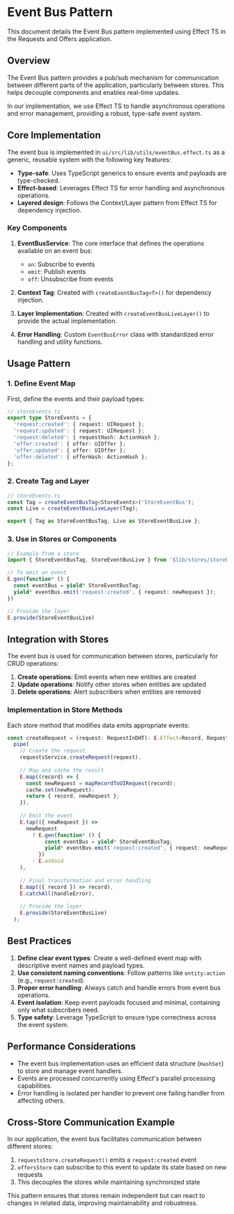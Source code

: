 # Event Bus Pattern

This document details the Event Bus pattern implemented using Effect TS in the Requests and Offers application.

## Overview

The Event Bus pattern provides a pub/sub mechanism for communication between different parts of the application, particularly between stores. This helps decouple components and enables real-time updates.

In our implementation, we use Effect TS to handle asynchronous operations and error management, providing a robust, type-safe event system.

## Core Implementation

The event bus is implemented in `ui/src/lib/utils/eventBus.effect.ts` as a generic, reusable system with the following key features:

- **Type-safe**: Uses TypeScript generics to ensure events and payloads are type-checked.
- **Effect-based**: Leverages Effect TS for error handling and asynchronous operations.
- **Layered design**: Follows the Context/Layer pattern from Effect TS for dependency injection.

### Key Components

1. **EventBusService**: The core interface that defines the operations available on an event bus:
   - `on`: Subscribe to events
   - `emit`: Publish events
   - `off`: Unsubscribe from events

2. **Context Tag**: Created with `createEventBusTag<T>()` for dependency injection.

3. **Layer Implementation**: Created with `createEventBusLiveLayer()` to provide the actual implementation.

4. **Error Handling**: Custom `EventBusError` class with standardized error handling and utility functions.

## Usage Pattern

### 1. Define Event Map

First, define the events and their payload types:

```typescript
// storeEvents.ts
export type StoreEvents = {
  'request:created': { request: UIRequest };
  'request:updated': { request: UIRequest };
  'request:deleted': { requestHash: ActionHash };
  'offer:created': { offer: UIOffer };
  'offer:updated': { offer: UIOffer };
  'offer:deleted': { offerHash: ActionHash };
};
```

### 2. Create Tag and Layer

```typescript
// storeEvents.ts
const Tag = createEventBusTag<StoreEvents>('StoreEventBus');
const Live = createEventBusLiveLayer(Tag);

export { Tag as StoreEventBusTag, Live as StoreEventBusLive };
```

### 3. Use in Stores or Components

```typescript
// Example from a store
import { StoreEventBusTag, StoreEventBusLive } from '$lib/stores/storeEvents';

// To emit an event
E.gen(function* () {
  const eventBus = yield* StoreEventBusTag;
  yield* eventBus.emit('request:created', { request: newRequest });
})

// Provide the layer
E.provide(StoreEventBusLive)
```

## Integration with Stores

The event bus is used for communication between stores, particularly for CRUD operations:

1. **Create operations**: Emit events when new entities are created
2. **Update operations**: Notify other stores when entities are updated
3. **Delete operations**: Alert subscribers when entities are removed

### Implementation in Store Methods

Each store method that modifies data emits appropriate events:

```typescript
const createRequest = (request: RequestInDHT): E.Effect<Record, RequestStoreError, EventBusService<StoreEvents>> =>
  pipe(
    // Create the request
    requestsService.createRequest(request),
    
    // Map and cache the result
    E.map((record) => {
      const newRequest = mapRecordToUIRequest(record);
      cache.set(newRequest);
      return { record, newRequest };
    }),
    
    // Emit the event
    E.tap(({ newRequest }) =>
      newRequest
        ? E.gen(function* () {
            const eventBus = yield* StoreEventBusTag;
            yield* eventBus.emit('request:created', { request: newRequest });
          })
        : E.asVoid
    ),
    
    // Final transformation and error handling
    E.map(({ record }) => record),
    E.catchAll(handleError),
    
    // Provide the layer
    E.provide(StoreEventBusLive)
  );
```

## Best Practices

1. **Define clear event types**: Create a well-defined event map with descriptive event names and payload types.
2. **Use consistent naming conventions**: Follow patterns like `entity:action` (e.g., `request:created`).
3. **Proper error handling**: Always catch and handle errors from event bus operations.
4. **Event isolation**: Keep event payloads focused and minimal, containing only what subscribers need.
5. **Type safety**: Leverage TypeScript to ensure type correctness across the event system.

## Performance Considerations

- The event bus implementation uses an efficient data structure (`HashSet`) to store and manage event handlers.
- Events are processed concurrently using Effect's parallel processing capabilities.
- Error handling is isolated per handler to prevent one failing handler from affecting others.

## Cross-Store Communication Example

In our application, the event bus facilitates communication between different stores:

1. `requestsStore.createRequest()` emits a `request:created` event
2. `offersStore` can subscribe to this event to update its state based on new requests
3. This decouples the stores while maintaining synchronized state

This pattern ensures that stores remain independent but can react to changes in related data, improving maintainability and robustness. 